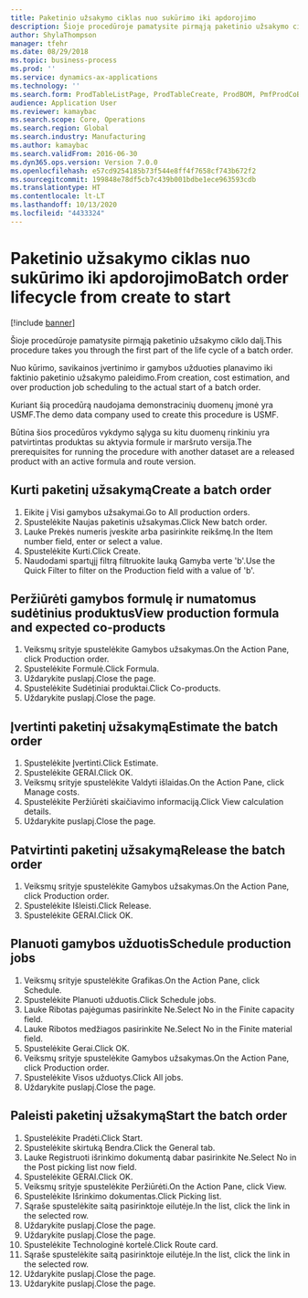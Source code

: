 ```yaml
---
title: Paketinio užsakymo ciklas nuo sukūrimo iki apdorojimo
description: Šioje procedūroje pamatysite pirmąją paketinio užsakymo ciklo dalį.
author: ShylaThompson
manager: tfehr
ms.date: 08/29/2018
ms.topic: business-process
ms.prod: ''
ms.service: dynamics-ax-applications
ms.technology: ''
ms.search.form: ProdTableListPage, ProdTableCreate, ProdBOM, PmfProdCoBy, ProdParmCostEstimation, ProdCalcTrans, ProdParmRelease, ProdSchedule, ProdRouteJob, ProdParmStartUp, ProdJournalTransBOM, ProdJournalTransRoute
audience: Application User
ms.reviewer: kamaybac
ms.search.scope: Core, Operations
ms.search.region: Global
ms.search.industry: Manufacturing
ms.author: kamaybac
ms.search.validFrom: 2016-06-30
ms.dyn365.ops.version: Version 7.0.0
ms.openlocfilehash: e57cd9254185b73f544e8ff4f7658cf743b672f2
ms.sourcegitcommit: 199848e78df5cb7c439b001bdbe1ece963593cdb
ms.translationtype: HT
ms.contentlocale: lt-LT
ms.lasthandoff: 10/13/2020
ms.locfileid: "4433324"
---
```

# <a name="batch-order-lifecycle-from-create-to-start"></a><span data-ttu-id="97be8-103">Paketinio užsakymo ciklas nuo sukūrimo iki apdorojimo</span><span class="sxs-lookup"><span data-stu-id="97be8-103">Batch order lifecycle from create to start</span></span>

[!include [banner](../../includes/banner.md)]

<span data-ttu-id="97be8-104">Šioje procedūroje pamatysite pirmąją paketinio užsakymo ciklo dalį.</span><span class="sxs-lookup"><span data-stu-id="97be8-104">This procedure takes you through the first part of the life cycle of a batch order.</span></span>

<span data-ttu-id="97be8-105">Nuo kūrimo, savikainos įvertinimo ir gamybos užduoties planavimo iki faktinio paketinio užsakymo paleidimo.</span><span class="sxs-lookup"><span data-stu-id="97be8-105">From creation, cost estimation, and over production job scheduling to the actual start of a batch order.</span></span>



<span data-ttu-id="97be8-106">Kuriant šią procedūrą naudojama demonstracinių duomenų įmonė yra USMF.</span><span class="sxs-lookup"><span data-stu-id="97be8-106">The demo data company used to create this procedure is USMF.</span></span> 



<span data-ttu-id="97be8-107">Būtina šios procedūros vykdymo sąlyga su kitu duomenų rinkiniu yra patvirtintas produktas su aktyvia formule ir maršruto versija.</span><span class="sxs-lookup"><span data-stu-id="97be8-107">The prerequisites for running the procedure with another dataset are a released product with an active formula and route version.</span></span>


## <a name="create-a-batch-order"></a><span data-ttu-id="97be8-108">Kurti paketinį užsakymą</span><span class="sxs-lookup"><span data-stu-id="97be8-108">Create a batch order</span></span>
1. <span data-ttu-id="97be8-109">Eikite į Visi gamybos užsakymai.</span><span class="sxs-lookup"><span data-stu-id="97be8-109">Go to All production orders.</span></span>
2. <span data-ttu-id="97be8-110">Spustelėkite Naujas paketinis užsakymas.</span><span class="sxs-lookup"><span data-stu-id="97be8-110">Click New batch order.</span></span>
3. <span data-ttu-id="97be8-111">Lauke Prekės numeris įveskite arba pasirinkite reikšmę.</span><span class="sxs-lookup"><span data-stu-id="97be8-111">In the Item number field, enter or select a value.</span></span>
4. <span data-ttu-id="97be8-112">Spustelėkite Kurti.</span><span class="sxs-lookup"><span data-stu-id="97be8-112">Click Create.</span></span>
5. <span data-ttu-id="97be8-113">Naudodami spartųjį filtrą filtruokite lauką Gamyba verte 'b'.</span><span class="sxs-lookup"><span data-stu-id="97be8-113">Use the Quick Filter to filter on the Production field with a value of 'b'.</span></span>

## <a name="view-production-formula-and-expected-co-products"></a><span data-ttu-id="97be8-114">Peržiūrėti gamybos formulę ir numatomus sudėtinius produktus</span><span class="sxs-lookup"><span data-stu-id="97be8-114">View production formula and expected co-products</span></span>
1. <span data-ttu-id="97be8-115">Veiksmų srityje spustelėkite Gamybos užsakymas.</span><span class="sxs-lookup"><span data-stu-id="97be8-115">On the Action Pane, click Production order.</span></span>
2. <span data-ttu-id="97be8-116">Spustelėkite Formulė.</span><span class="sxs-lookup"><span data-stu-id="97be8-116">Click Formula.</span></span>
3. <span data-ttu-id="97be8-117">Uždarykite puslapį.</span><span class="sxs-lookup"><span data-stu-id="97be8-117">Close the page.</span></span>
4. <span data-ttu-id="97be8-118">Spustelėkite Sudėtiniai produktai.</span><span class="sxs-lookup"><span data-stu-id="97be8-118">Click Co-products.</span></span>
5. <span data-ttu-id="97be8-119">Uždarykite puslapį.</span><span class="sxs-lookup"><span data-stu-id="97be8-119">Close the page.</span></span>

## <a name="estimate-the-batch-order"></a><span data-ttu-id="97be8-120">Įvertinti paketinį užsakymą</span><span class="sxs-lookup"><span data-stu-id="97be8-120">Estimate the batch order</span></span>
1. <span data-ttu-id="97be8-121">Spustelėkite Įvertinti.</span><span class="sxs-lookup"><span data-stu-id="97be8-121">Click Estimate.</span></span>
2. <span data-ttu-id="97be8-122">Spustelėkite GERAI.</span><span class="sxs-lookup"><span data-stu-id="97be8-122">Click OK.</span></span>
3. <span data-ttu-id="97be8-123">Veiksmų srityje spustelėkite Valdyti išlaidas.</span><span class="sxs-lookup"><span data-stu-id="97be8-123">On the Action Pane, click Manage costs.</span></span>
4. <span data-ttu-id="97be8-124">Spustelėkite Peržiūrėti skaičiavimo informaciją.</span><span class="sxs-lookup"><span data-stu-id="97be8-124">Click View calculation details.</span></span>
5. <span data-ttu-id="97be8-125">Uždarykite puslapį.</span><span class="sxs-lookup"><span data-stu-id="97be8-125">Close the page.</span></span>

## <a name="release-the-batch-order"></a><span data-ttu-id="97be8-126">Patvirtinti paketinį užsakymą</span><span class="sxs-lookup"><span data-stu-id="97be8-126">Release the batch order</span></span>
1. <span data-ttu-id="97be8-127">Veiksmų srityje spustelėkite Gamybos užsakymas.</span><span class="sxs-lookup"><span data-stu-id="97be8-127">On the Action Pane, click Production order.</span></span>
2. <span data-ttu-id="97be8-128">Spustelėkite Išleisti.</span><span class="sxs-lookup"><span data-stu-id="97be8-128">Click Release.</span></span>
3. <span data-ttu-id="97be8-129">Spustelėkite GERAI.</span><span class="sxs-lookup"><span data-stu-id="97be8-129">Click OK.</span></span>

## <a name="schedule-production-jobs"></a><span data-ttu-id="97be8-130">Planuoti gamybos užduotis</span><span class="sxs-lookup"><span data-stu-id="97be8-130">Schedule production jobs</span></span>
1. <span data-ttu-id="97be8-131">Veiksmų srityje spustelėkite Grafikas.</span><span class="sxs-lookup"><span data-stu-id="97be8-131">On the Action Pane, click Schedule.</span></span>
2. <span data-ttu-id="97be8-132">Spustelėkite Planuoti užduotis.</span><span class="sxs-lookup"><span data-stu-id="97be8-132">Click Schedule jobs.</span></span>
3. <span data-ttu-id="97be8-133">Lauke Ribotas pajėgumas pasirinkite Ne.</span><span class="sxs-lookup"><span data-stu-id="97be8-133">Select No in the Finite capacity field.</span></span>
4. <span data-ttu-id="97be8-134">Lauke Ribotos medžiagos pasirinkite Ne.</span><span class="sxs-lookup"><span data-stu-id="97be8-134">Select No in the Finite material field.</span></span>
5. <span data-ttu-id="97be8-135">Spustelėkite Gerai.</span><span class="sxs-lookup"><span data-stu-id="97be8-135">Click OK.</span></span>
6. <span data-ttu-id="97be8-136">Veiksmų srityje spustelėkite Gamybos užsakymas.</span><span class="sxs-lookup"><span data-stu-id="97be8-136">On the Action Pane, click Production order.</span></span>
7. <span data-ttu-id="97be8-137">Spustelėkite Visos užduotys.</span><span class="sxs-lookup"><span data-stu-id="97be8-137">Click All jobs.</span></span>
8. <span data-ttu-id="97be8-138">Uždarykite puslapį.</span><span class="sxs-lookup"><span data-stu-id="97be8-138">Close the page.</span></span>

## <a name="start-the-batch-order"></a><span data-ttu-id="97be8-139">Paleisti paketinį užsakymą</span><span class="sxs-lookup"><span data-stu-id="97be8-139">Start the batch order</span></span>
1. <span data-ttu-id="97be8-140">Spustelėkite Pradėti.</span><span class="sxs-lookup"><span data-stu-id="97be8-140">Click Start.</span></span>
2. <span data-ttu-id="97be8-141">Spustelėkite skirtuką Bendra.</span><span class="sxs-lookup"><span data-stu-id="97be8-141">Click the General tab.</span></span>
3. <span data-ttu-id="97be8-142">Lauke Registruoti išrinkimo dokumentą dabar pasirinkite Ne.</span><span class="sxs-lookup"><span data-stu-id="97be8-142">Select No in the Post picking list now field.</span></span>
4. <span data-ttu-id="97be8-143">Spustelėkite GERAI.</span><span class="sxs-lookup"><span data-stu-id="97be8-143">Click OK.</span></span>
5. <span data-ttu-id="97be8-144">Veiksmų srityje spustelėkite Peržiūrėti.</span><span class="sxs-lookup"><span data-stu-id="97be8-144">On the Action Pane, click View.</span></span>
6. <span data-ttu-id="97be8-145">Spustelėkite Išrinkimo dokumentas.</span><span class="sxs-lookup"><span data-stu-id="97be8-145">Click Picking list.</span></span>
7. <span data-ttu-id="97be8-146">Sąraše spustelėkite saitą pasirinktoje eilutėje.</span><span class="sxs-lookup"><span data-stu-id="97be8-146">In the list, click the link in the selected row.</span></span>
8. <span data-ttu-id="97be8-147">Uždarykite puslapį.</span><span class="sxs-lookup"><span data-stu-id="97be8-147">Close the page.</span></span>
9. <span data-ttu-id="97be8-148">Uždarykite puslapį.</span><span class="sxs-lookup"><span data-stu-id="97be8-148">Close the page.</span></span>
10. <span data-ttu-id="97be8-149">Spustelėkite Technologinė kortelė.</span><span class="sxs-lookup"><span data-stu-id="97be8-149">Click Route card.</span></span>
11. <span data-ttu-id="97be8-150">Sąraše spustelėkite saitą pasirinktoje eilutėje.</span><span class="sxs-lookup"><span data-stu-id="97be8-150">In the list, click the link in the selected row.</span></span>
12. <span data-ttu-id="97be8-151">Uždarykite puslapį.</span><span class="sxs-lookup"><span data-stu-id="97be8-151">Close the page.</span></span>
13. <span data-ttu-id="97be8-152">Uždarykite puslapį.</span><span class="sxs-lookup"><span data-stu-id="97be8-152">Close the page.</span></span>


